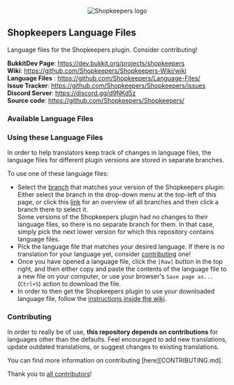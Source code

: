 <p align="center">
  <img src="https://github.com/Shopkeepers/Shopkeepers-Wiki/wiki/images/logos/shopkeepers_logo_small_with_text.png?raw=true" alt="Shopkeepers logo"/>
</p>

## Shopkeepers Language Files

Language files for the Shopkeepers plugin. Consider contributing!

**BukkitDev Page**: https://dev.bukkit.org/projects/shopkeepers  
**Wiki**: https://github.com/Shopkeepers/Shopkeepers-Wiki/wiki  
**Language Files** : https://github.com/Shopkeepers/Language-Files/  
**Issue Tracker**: https://github.com/Shopkeepers/Shopkeepers/issues  
**Discord Server**: https://discord.gg/d9NKd5z  
**Source code**: https://github.com/Shopkeepers/Shopkeepers/  

### Available Language Files



### Using these Language Files

In order to help translators keep track of changes in language files, the language files for different plugin versions are stored in separate branches.

To use one of these language files:
* Select the [branch](https://docs.github.com/en/repositories/configuring-branches-and-merges-in-your-repository/managing-branches-in-your-repository/viewing-branches-in-your-repository) that matches your version of the Shopkeepers plugin:  
Either select the branch in the drop-down menu at the top-left of this page, or click this [link](https://github.com/Shopkeepers/Language-Files/branches/all) for an overview of all branches and then click a branch there to select it.  
Some versions of the Shopkeepers plugin had no changes to their language files, so there is no separate branch for them. In that case, simply pick the next lower version for which this repository contains language files.
* Pick the language file that matches your desired language. If there is no translation for your language yet, consider [contributing](https://github.com/Shopkeepers/Language-Files#contributing) one!
* Once you have opened a language file, click the `[Raw]` button in the top right, and then either copy and paste the contents of the language file to a new file on your computer, or use your browser's `Save page as...` (`Ctrl+S`) action to download the file.
* In order to then get the Shopkeepers plugin to use your downloaded language file, follow the [instructions inside the wiki](https://github.com/Shopkeepers/Shopkeepers-Wiki/wiki/Language-Files#using-custom-language-files).

### Contributing

In order to really be of use, **this repository depends on contributions** for languages other than the defaults. Feel encouraged to add new translations, update outdated translations, or suggest changes to existing translations.

You can find more information on contributing [here][CONTRIBUTING.md].

Thank you to [all contributors](CONTRIBUTORS.md)!
